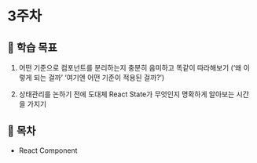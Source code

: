 # 3주차

## :whale2: 학습 목표

1. 어떤 기준으로 컴포넌트를 분리하는지 충분히 음미하고 똑같이 따라해보기 (‘왜 이렇게 되는 걸까’ ‘여기엔 어떤 기준이 적용된 걸까?’)

2. 상태관리를 논하기 전에 도대체 React State가 무엇인지 명확하게 알아보는 시간을 가지기

## :whale2: 목차

* React Component
